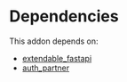 # Dependencies

This addon depends on:

- [extendable_fastapi](../../odoo-bringout-oca-rest-framework-extendable_fastapi)
- [auth_partner](../../odoo-bringout-oca-rest-framework-auth_partner)
